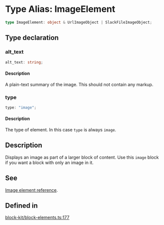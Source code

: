 # Type Alias: ImageElement

```ts
type ImageElement: object & UrlImageObject | SlackFileImageObject;
```

## Type declaration

### alt\_text

```ts
alt_text: string;
```

#### Description

A plain-text summary of the image. This should not contain any markup.

### type

```ts
type: "image";
```

#### Description

The type of element. In this case `type` is always `image`.

## Description

Displays an image as part of a larger block of content. Use this `image` block if you want a block with
only an image in it.

## See

[Image element reference](https://api.slack.com/reference/block-kit/block-elements#image).

## Defined in

[block-kit/block-elements.ts:177](https://github.com/slackapi/node-slack-sdk/blob/main/packages/types/src/block-kit/block-elements.ts#L177)
